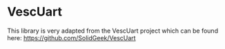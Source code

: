 # VescUart

This library is very adapted from the VescUart project which can be found here:
https://github.com/SolidGeek/VescUart
